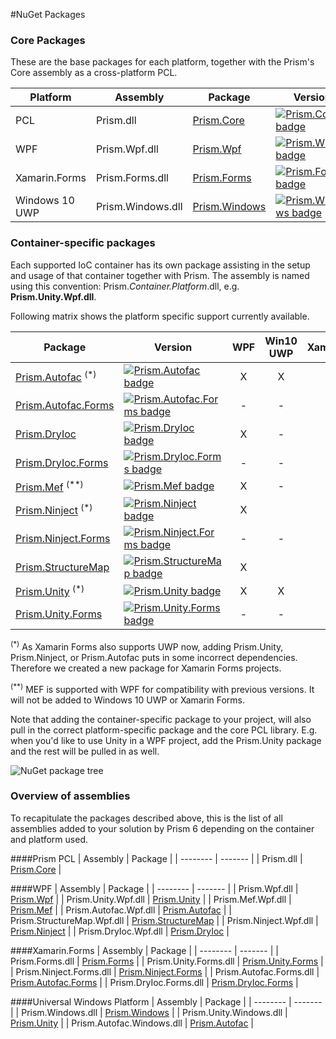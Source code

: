 #NuGet Packages
### Core Packages

These are the base packages for each platform, together with the Prism's Core assembly as a cross-platform PCL.

| Platform | Assembly | Package | Version |
| -------- | -------- | ------- | ------- |
| PCL | Prism.dll | [Prism.Core][1] | [![Prism.Core badge](https://img.shields.io/nuget/vpre/Prism.Core.svg)][1] |
| WPF | Prism.Wpf.dll | [Prism.Wpf][2] | [![Prism.WPF badge](https://img.shields.io/nuget/vpre/Prism.Wpf.svg)][2] |
| Xamarin.Forms | Prism.Forms.dll | [Prism.Forms][3] | [![Prism.Forms badge](https://img.shields.io/nuget/vpre/Prism.Forms.svg)][3] |
| Windows 10 UWP | Prism.Windows.dll | [Prism.Windows][4] | [![Prism.Windows badge](https://img.shields.io/nuget/vpre/Prism.Windows.svg)][4] |

### Container-specific packages

Each supported IoC container has its own package assisting in the setup and usage of that container together with Prism. The assembly is named using this convention: Prism.*Container.Platform*.dll, e.g. **Prism.Unity.Wpf.dll**. 

Following matrix shows the platform specific support currently available.

| Package                | Version    | WPF | Win10 UWP | Xamarin.Forms |
|------------------------|------------|:---:|:---:|:---:|
| [Prism.Autofac][7] <sup>(*)</sup>  | [![Prism.Autofac badge](https://img.shields.io/nuget/vpre/Prism.Autofac.svg)][7] |  X  |  X  |  &darr;  |
| [Prism.Autofac.Forms][12]   | [![Prism.Autofac.Forms badge](https://img.shields.io/nuget/vpre/Prism.Autofac.Forms.svg)][12] |  -  |  -  |  X  |
| [Prism.DryIoc][14]   | [![Prism.DryIoc badge](https://img.shields.io/nuget/vpre/Prism.DryIoc.svg)][14] |  X  |  -  |  -  |
| [Prism.DryIoc.Forms][13]   | [![Prism.DryIoc.Forms badge](https://img.shields.io/nuget/vpre/Prism.DryIoc.Forms.svg)][13] |  -  |  -  |  X  |
| [Prism.Mef][6]  <sup>(**)</sup> | [![Prism.Mef badge](https://img.shields.io/nuget/vpre/Prism.Mef.svg)][6] |  X  | - | - |
| [Prism.Ninject][9] <sup>(*)</sup>   | [![Prism.Ninject badge](https://img.shields.io/nuget/vpre/Prism.Ninject.svg)][9] |  X  |     |  &darr;  |
| [Prism.Ninject.Forms][11]| [![Prism.Ninject.Forms badge](https://img.shields.io/nuget/vpre/Prism.Ninject.Forms.svg)][11]|  -  |  -  |  X  |
| [Prism.StructureMap][8]| [![Prism.StructureMap badge](https://img.shields.io/nuget/vpre/Prism.StructureMap.svg)][8] |  X  |     |     |
| [Prism.Unity][5] <sup>(*)</sup>  | [![Prism.Unity badge](https://img.shields.io/nuget/vpre/Prism.Unity.svg)][5] |  X  |  X  |  &darr;  |
| [Prism.Unity.Forms][10]| [![Prism.Unity.Forms badge](https://img.shields.io/nuget/vpre/Prism.Unity.Forms.svg)][10]|  -  |  -  |  X  |


<sup>(*)</sup> As Xamarin Forms also supports UWP now, adding Prism.Unity, Prism.Ninject, or Prism.Autofac puts in some incorrect dependencies. Therefore we created a new package for Xamarin Forms projects. 

<sup>(**)</sup> MEF is supported with WPF for compatibility with previous versions. It will not be added to Windows 10 UWP or Xamarin Forms.

Note that adding the container-specific package to your project, will also pull in the correct platform-specific package and the core PCL library. E.g. when you'd like to use Unity in a WPF project, add the Prism.Unity package and the rest will be pulled in as well.

![NuGet package tree](images/NuGetPackageTree.png)

### Overview of assemblies

To recapitulate the packages described above, this is the list of all assemblies added to your solution by Prism 6 depending on the container and platform used.

####Prism PCL
| Assembly | Package |
| -------- | ------- |
| Prism.dll | [Prism.Core][1] |

####WPF
| Assembly | Package |
| -------- | ------- |
| Prism.Wpf.dll | [Prism.Wpf][2] |
| Prism.Unity.Wpf.dll | [Prism.Unity][5] |
| Prism.Mef.Wpf.dll | [Prism.Mef][6] |
| Prism.Autofac.Wpf.dll | [Prism.Autofac][7] |
| Prism.StructureMap.Wpf.dll | [Prism.StructureMap][8] |
| Prism.Ninject.Wpf.dll | [Prism.Ninject][9] |
| Prism.DryIoc.Wpf.dll | [Prism.DryIoc][14] |

####Xamarin.Forms
| Assembly | Package |
| -------- | ------- |
| Prism.Forms.dll | [Prism.Forms][3] |
| Prism.Unity.Forms.dll | [Prism.Unity.Forms][10] |
| Prism.Ninject.Forms.dll | [Prism.Ninject.Forms][11] |
| Prism.Autofac.Forms.dll | [Prism.Autofac.Forms][11] |
| Prism.DryIoc.Forms.dll | [Prism.DryIoc.Forms][11] |

####Universal Windows Platform
| Assembly | Package |
| -------- | ------- |
| Prism.Windows.dll | [Prism.Windows][4] |
| Prism.Unity.Windows.dll | [Prism.Unity][5] |
| Prism.Autofac.Windows.dll | [Prism.Autofac][7] |


[1]: https://www.nuget.org/packages/Prism.Core/
[2]: https://www.nuget.org/packages/Prism.Wpf/
[3]: https://www.nuget.org/packages/Prism.Forms/
[4]: https://www.nuget.org/packages/Prism.Windows/
[5]: https://www.nuget.org/packages/Prism.Unity/
[6]: https://www.nuget.org/packages/Prism.Mef/
[7]: https://www.nuget.org/packages/Prism.Autofac/
[8]: https://www.nuget.org/packages/Prism.StructureMap/
[9]: https://www.nuget.org/packages/Prism.Ninject/
[10]: https://www.nuget.org/packages/Prism.Unity.Forms/
[11]: https://www.nuget.org/packages/Prism.Ninject.Forms/
[12]: https://www.nuget.org/packages/Prism.Autofac.Forms/
[13]: https://www.nuget.org/packages/Prism.DryIoc.Forms/
[14]: https://www.nuget.org/packages/Prism.DryIoc/

